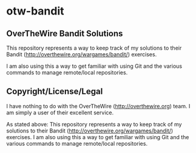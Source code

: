 # otw-bandit
## OverTheWire Bandit Solutions
This repository represents a way to keep track of my solutions to their Bandit (http://overthewire.org/wargames/bandit/) exercises.

I am also using this a way to get familiar with using Git and the various commands to manage remote/local repositories.

## Copyright/License/Legal
I have nothing to do with the OverTheWire (http://overthewire.org) team. I am simply a user of their excellent service.

As stated above:
This repository represents a way to keep track of my solutions to their Bandit (http://overthewire.org/wargames/bandit/) exercises.
I am also using this a way to get familiar with using Git and the various commands to manage remote/local repositories.
